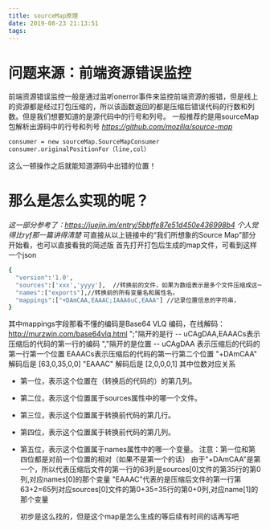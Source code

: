 ```yaml
---
title: sourceMap原理
date: 2019-08-23 21:13:51
tags:
---
```

# 问题来源：前端资源错误监控

前端资源错误监控一般是通过监听onerror事件来监控前端资源的报错，但是线上的资源都是经过打包压缩的，所以该函数返回的都是压缩后错误代码的行数和列数。但是我们想要知道的是源代码中的行号和列号。
一般推荐的是用sourceMap包解析出源码中的行号和列号
  *https://github.com/mozilla/source-map*
```bash
consumer = new sourceMap.SourceMapConsumer
consumer.originalPositionFor（line,col）
```
这么一顿操作之后就能知道源码中出错的位置！

# 那么是怎么实现的呢？
  *这一部分参考了：https://juejin.im/entry/5bbffe87e51d450e436998b4   个人觉得比ryf那一篇讲得清楚*
  可直接从以上链接中的“我们所想象的Source Map”部分开始看，也可以直接看我的简述版
  首先打开打包后生成的map文件，可看到这样一个json
  ```bash
  {
    "version":'1.0',
    "sources":['xxx','yyyy'],  //转换前的文件，如果为数组表示是多个文件压缩成这一个文件
    "names":["exports"],//转换前的所有变量名和属性名。
    "mappings":["+DAmCAA,EAAAC;IAAA6uC,EAAA"] //记录位置信息的字符串，
  }
  ```
  其中mappings字段那看不懂的编码是Base64 VLQ 编码，在线解码：http://murzwin.com/base64vlq.html
  ";"隔开的是行 -- uCAgDAA,EAAACs表示压缩后的代码的第一行的编码
  ","隔开的是位置 -- uCAgDAA 表示压缩后的代码的第一行第一个位置  EAAACs表示压缩后的代码的第一行第二个位置
  "+DAmCAA"  解码后是  [63,0,35,0,0]
  "EAAAC" 解码后是 [2,0,0,0,1]
  其中位数对应关系
- 第一位，表示这个位置在（转换后的代码的）的第几列。
- 第二位，表示这个位置属于sources属性中的哪一个文件。
- 第三位，表示这个位置属于转换前代码的第几行。
- 第四位，表示这个位置属于转换前代码的第几列。
- 第五位，表示这个位置属于names属性中的哪一个变量。
  注意：第一位和第四位都是对前一个位置的相对（如果不是第一个的话）
  由于"+DAmCAA"是第一个，所以代表压缩后文件的第一行的63列是sources[0]文件的第35行的第0列,对应names[0]的那个变量
  "EAAAC"代表的是压缩后文件的第一行第63+2=65列对应sources[0]文件的第0+35=35行的第0+0列,对应name[1]的那个变量

  初步是这么找的，但是这个map是怎么生成的等后续有时间的话再写吧